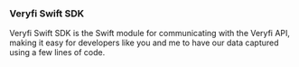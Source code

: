 <h3 className="h3-title" id="swift-sdk-new-api-docs">Veryfi Swift SDK</h3>

<p className="p-text">Veryfi Swift SDK is the Swift module for communicating with the Veryfi API, making it easy for developers like you and me to have our data captured using a few lines of code.</p>

